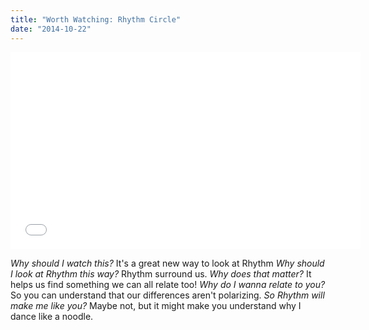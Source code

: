 ```yaml
---
title: "Worth Watching: Rhythm Circle"
date: "2014-10-22"
---
```


<iframe width="560" height="315" src="//www.youtube.com/embed/2UphAzryVpY" frameborder="0" allowfullscreen></iframe>

_Why should I watch this?_ It's a great new way to look at Rhythm _Why should I look at Rhythm this way?_ Rhythm surround us. _Why does that matter?_ It helps us find something we can all relate too! _Why do I wanna relate to you?_ So you can understand that our differences aren't polarizing. _So Rhythm will make me like you?_ Maybe not, but it might make you understand why I dance like a noodle.

